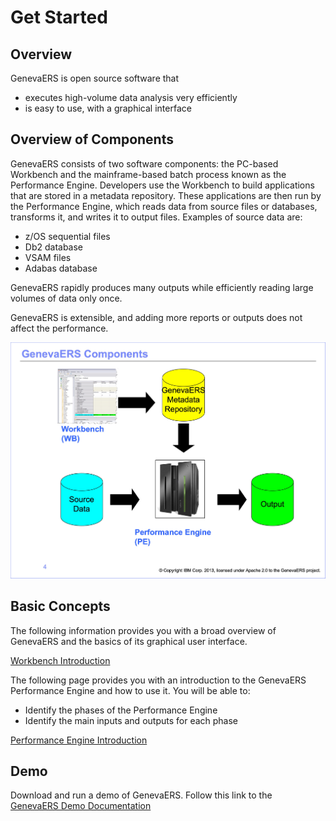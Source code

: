 # Get Started

## Overview 
GenevaERS is open source software that
- executes high-volume data analysis very efficiently
- is easy to use, with a graphical interface
  
## Overview of Components
GenevaERS consists of two software components: the PC-based Workbench and the mainframe-based batch process known as the Performance Engine. Developers use the Workbench to build applications that are stored in a metadata repository. These applications are then run by the Performance Engine, which reads data from source files or databases, transforms it, and writes it to output files.
Examples of source data are:
- z/OS sequential files
- Db2 database
- VSAM files
- Adabas database
  
GenevaERS rapidly produces many outputs while efficiently reading large volumes of data only once.

GenevaERS is extensible, and adding more reports or outputs does not affect the performance. 

![Gen comp](../images/Module1-Introduction-to-Views/Module1_Slide4.jpeg)

## Basic Concepts

The following information provides you with a broad overview of GenevaERS and the basics of its graphical user interface. 

[Workbench Introduction](Concepts/Intro0_Introduction_to_Using_GenevaERS.md)

The following page provides you with an introduction to the GenevaERS Performance Engine and how to use it.  You will be able to:
- Identify the phases of the Performance Engine 
- Identify the main inputs and outputs for each phase

[Performance Engine Introduction](Concepts/Intro1_Introduction_to_the_Performance_Engine.md)

  
## Demo
Download and run a demo of GenevaERS. Follow this link to the  
[GenevaERS Demo Documentation](https://genevaers.github.io/Demo/)

